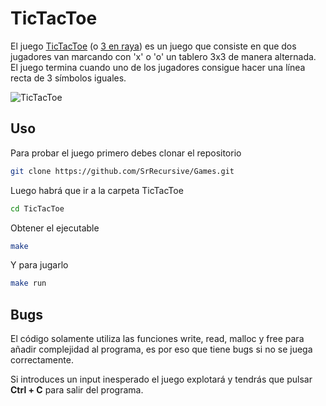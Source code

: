 # TicTacToe

El juego [TicTacToe](https://en.wikipedia.org/wiki/Tic-tac-toe) (o [3 en raya](https://es.wikipedia.org/wiki/Tres_en_l%C3%ADnea)) es un juego que consiste en que dos jugadores van marcando con 'x' o 'o' un tablero 3x3 de manera alternada. El juego termina cuando uno de los jugadores consigue hacer una línea recta de 3 símbolos iguales.

![TicTacToe](https://upload.wikimedia.org/wikipedia/commons/thumb/3/32/Tic_tac_toe.svg/800px-Tic_tac_toe.svg.png)

## Uso

Para probar el juego primero debes clonar el repositorio
```Bash
git clone https://github.com/SrRecursive/Games.git
```
Luego habrá que ir a la carpeta TicTacToe
```Bash
cd TicTacToe
```
Obtener el ejecutable
```Bash
make
```
Y para jugarlo
```Bash
make run
```

## Bugs

El código solamente utiliza las funciones write, read, malloc y free para añadir complejidad al programa, es por eso que tiene bugs si no se juega correctamente.

Si introduces un input inesperado el juego explotará y tendrás que pulsar **Ctrl + C** para salir del programa.

